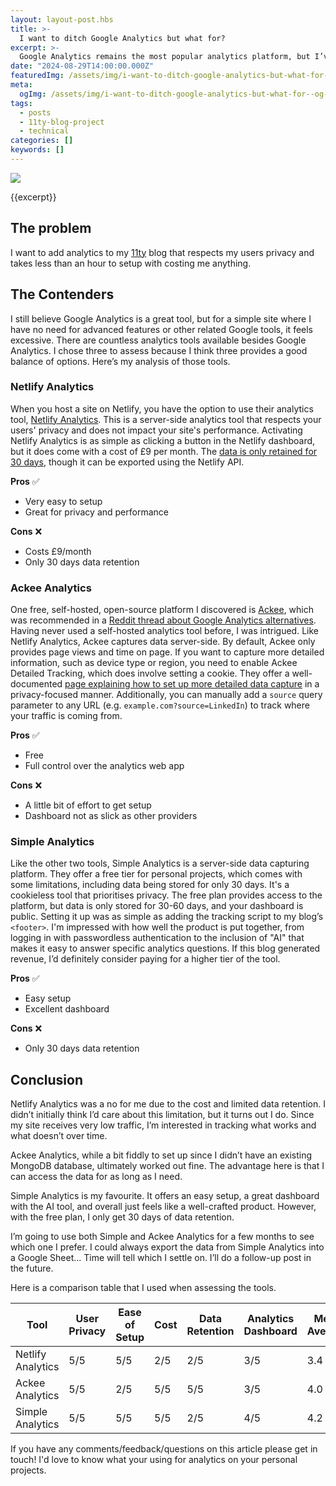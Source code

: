 ```yaml
---
layout: layout-post.hbs
title: >-
  I want to ditch Google Analytics but what for?
excerpt: >-
  Google Analytics remains the most popular analytics platform, but I’ve grown tired of its privacy invasions and performance issues. This post is my journey to find a simple analytics tool that respects both my needs and my users' data.
date: "2024-08-29T14:00:00.000Z"
featuredImg: /assets/img/i-want-to-ditch-google-analytics-but-what-for--featured-img.webp
meta:
  ogImg: /assets/img/i-want-to-ditch-google-analytics-but-what-for--og-img.jpg
tags:
  - posts
  - 11ty-blog-project
  - technical
categories: []
keywords: []
---
```


<!-- *[FE]: Front-End -->

![]({{featuredImg}})

{{excerpt}}

## The problem
I want to add analytics to my [11ty](https://www.11ty.dev/) blog that respects my users privacy and takes less than an hour to setup with costing me anything.


## The Contenders
I still believe Google Analytics is a great tool, but for a simple site where I have no need for advanced features or other related Google tools, it feels excessive. There are countless analytics tools available besides Google Analytics. I chose three to assess because I think three provides a good balance of options. Here’s my analysis of those tools.


### Netlify Analytics
When you host a site on Netlify, you have the option to use their analytics tool, [Netlify Analytics](https://www.netlify.com/platform/core/analytics/). This is a server-side analytics tool that respects your users' privacy and does not impact your site's performance. Activating Netlify Analytics is as simple as clicking a button in the Netlify dashboard, but it does come with a cost of £9 per month. The [data is only retained for 30 days](https://answers.netlify.com/t/historical-analytics-data-more-than-30-days/26466/30), though it can be exported using the Netlify API.


**Pros** ✅
* Very easy to setup
* Great for privacy and performance 

**Cons** ❌
* Costs £9/month
* Only 30 days data retention


### Ackee Analytics
One free, self-hosted, open-source platform I discovered is [Ackee](https://ackee.electerious.com/), which was recommended in a [Reddit thread about Google Analytics alternatives](https://www.reddit.com/r/webdev/comments/qety61/what_is_a_good_lightweight_free_alternative_to/). Having never used a self-hosted analytics tool before, I was intrigued. Like Netlify Analytics, Ackee captures data server-side. By default, Ackee only provides page views and time on page. If you want to capture more detailed information, such as device type or region, you need to enable Ackee Detailed Tracking, which does involve setting a cookie. They offer a well-documented [page explaining how to set up more detailed data capture](https://docs.ackee.electerious.com/#/docs/Anonymization#personal-data) in a privacy-focused manner. Additionally, you can manually add a `source` query parameter to any URL (e.g. `example.com?source=LinkedIn`) to track where your traffic is coming from.

**Pros** ✅
* Free
* Full control over the analytics web app

**Cons** ❌
* A little bit of effort to get setup
* Dashboard not as slick as other providers


### Simple Analytics
Like the other two tools, Simple Analytics is a server-side data capturing platform. They offer a free tier for personal projects, which comes with some limitations, including data being stored for only 30 days. It's a cookieless tool that prioritises privacy. The free plan provides access to the platform, but data is only stored for 30-60 days, and your dashboard is public. Setting it up was as simple as adding the tracking script to my blog’s `<footer>`. I'm impressed with how well the product is put together, from logging in with passwordless authentication to the inclusion of "AI" that makes it easy to answer specific analytics questions. If this blog generated revenue, I’d definitely consider paying for a higher tier of the tool.


**Pros** ✅
* Easy setup
* Excellent dashboard

**Cons** ❌
* Only 30 days data retention



## Conclusion

Netlify Analytics was a no for me due to the cost and limited data retention. I didn’t initially think I’d care about this limitation, but it turns out I do. Since my site receives very low traffic, I’m interested in tracking what works and what doesn’t over time.

Ackee Analytics, while a bit fiddly to set up since I didn’t have an existing MongoDB database, ultimately worked out fine. The advantage here is that I can access the data for as long as I need.

Simple Analytics is my favourite. It offers an easy setup, a great dashboard with the AI tool, and overall just feels like a well-crafted product. However, with the free plan, I only get 30 days of data retention.

I’m going to use both Simple and Ackee Analytics for a few months to see which one I prefer. I could always export the data from Simple Analytics into a Google Sheet... Time will tell which I settle on. I’ll do a follow-up post in the future.

Here is a comparison table that I used when assessing the tools.


| Tool                | User Privacy | Ease of Setup | Cost  | Data Retention | Analytics Dashboard | Mean Average |
|---------------------|--------------|---------------|-------|----------------|---------------------|--------------|
| Netlify Analytics   | 5/5          | 5/5           | 2/5   | 2/5            | 3/5                 | 3.4          |
| Ackee Analytics     | 5/5          | 2/5           | 5/5   | 5/5            | 3/5                 | 4.0          |
| Simple Analytics    | 5/5          | 5/5           | 5/5   | 2/5            | 4/5                 | 4.2          |

If you have any comments/feedback/questions on this article please get in touch! I'd love to know what your using for analytics on your personal projects.

